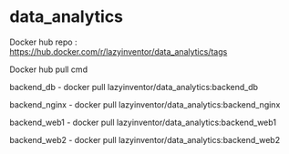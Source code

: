# data_analytics
Docker hub repo : https://hub.docker.com/r/lazyinventor/data_analytics/tags

Docker hub pull cmd

backend_db    -   docker pull lazyinventor/data_analytics:backend_db

backend_nginx -   docker pull lazyinventor/data_analytics:backend_nginx

backend_web1  -  docker pull lazyinventor/data_analytics:backend_web1

backend_web2  -  docker pull lazyinventor/data_analytics:backend_web2
